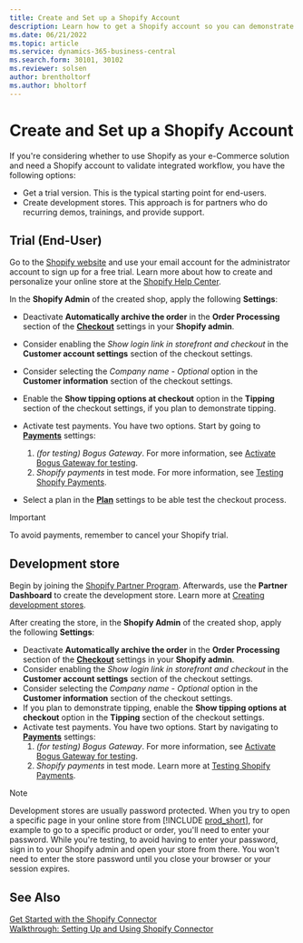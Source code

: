 ```yaml
---
title: Create and Set up a Shopify Account
description: Learn how to get a Shopify account so you can demonstrate the workflow for integrating Shopify and Business Central.
ms.date: 06/21/2022
ms.topic: article
ms.service: dynamics-365-business-central
ms.search.form: 30101, 30102 
ms.reviewer: solsen
author: brentholtorf
ms.author: bholtorf
---
```


# Create and Set up a Shopify Account

If you're considering whether to use Shopify as your e-Commerce solution and need a Shopify account to validate integrated workflow, you have the following options:

- Get a trial version. This is the typical starting point for end-users.  
- Create development stores. This approach is for partners who do recurring demos, trainings, and provide support.

## Trial (End-User)

Go to the [Shopify website](https://www.shopify.com) and use your email account for the administrator account to sign up for a free trial. Learn more about how to create and personalize your online store at the [Shopify Help Center](https://help.shopify.com/).

In the **Shopify Admin** of the created shop, apply the following **Settings**:

- Deactivate **Automatically archive the order** in the **Order Processing** section of the [**Checkout**](https://www.shopify.com/admin/settings/checkout) settings in your **Shopify admin**.
- Consider enabling the *Show login link in storefront and checkout* in the **Customer account settings** section of the checkout settings.
- Consider selecting the *Company name - Optional* option in the **Customer information** section of the checkout settings.
- Enable the **Show tipping options at checkout** option in the **Tipping** section of the checkout settings, if you plan to demonstrate tipping.
- Activate test payments. You have two options. Start by going to [**Payments**](https://www.shopify.com/admin/settings/payments) settings:  
  1. *(for testing) Bogus Gateway*. For more information, see [Activate Bogus Gateway for testing](https://help.shopify.com/en/manual/checkout-settings/test-orders#place-a-test-order-by-simulating-a-transaction).
  2. *Shopify payments* in test mode. For more information, see [Testing Shopify Payments](https://help.shopify.com/en/manual/payments/shopify-payments/testing-shopify-payments).

- Select a plan in the [**Plan**](https://www.shopify.com/admin/settings/plan) settings to be able test the checkout process.

> [!Important]  
> To avoid payments, remember to cancel your Shopify trial.

## Development store

Begin by joining the [Shopify Partner Program](https://help.shopify.com/partners/about). Afterwards, use the **Partner Dashboard** to create the development store. Learn more at [Creating development stores](https://help.shopify.com/partners/dashboard/managing-stores/development-stores).

After creating the store, in the **Shopify Admin** of the created shop, apply the following **Settings**:

- Deactivate **Automatically archive the order** in the **Order Processing** section of the [**Checkout**](https://www.shopify.com/admin/settings/checkout) settings in your **Shopify admin**.
- Consider enabling the *Show login link in storefront and checkout* in the **Customer account settings** section of the checkout settings.
- Consider selecting the *Company name - Optional* option in the **Customer information** section of the checkout settings.
- If you plan to demonstrate tipping, enable the **Show tipping options at checkout** option in the **Tipping** section of the checkout settings.
- Activate test payments. You have two options. Start by navigating to [**Payments**](https://www.shopify.com/admin/settings/payments) settings:  
  1. *(for testing) Bogus Gateway*. For more information, see [Activate Bogus Gateway for testing](https://help.shopify.com/en/manual/checkout-settings/test-orders#place-a-test-order-by-simulating-a-transaction).
  2. *Shopify payments* in test mode. Learn more at [Testing Shopify Payments](https://help.shopify.com/en/manual/payments/shopify-payments/testing-shopify-payments).

> [!Note]  
> Development stores are usually password protected. When you try to open a specific page in your online store from [!INCLUDE [prod_short](../includes/prod_short.md)], for example to go to a specific product or order, you'll need to enter your password. While you're testing, to avoid having to enter your password, sign in to your Shopify admin and open your store from there. You won't need to enter the store password until you close your browser or your session expires.  

## See Also

[Get Started with the Shopify Connector](get-started.md)  
[Walkthrough: Setting Up and Using Shopify Connector](walkthrough-setting-up-and-using-shopify.md)
